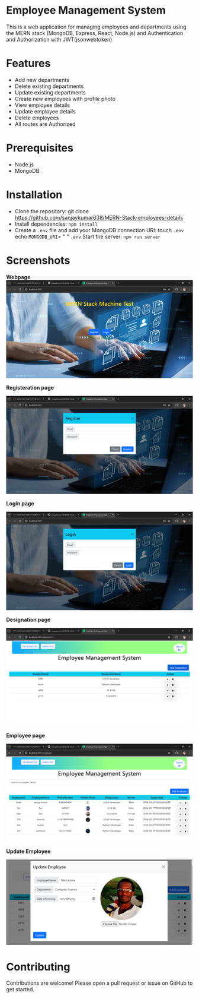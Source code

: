# Employee Management System
This is a web application for managing employees and departments using the MERN stack (MongoDB, Express, React, Node.js) and Authentication and Authorization with JWT(jsonwebtoken)

# Features
- Add new departments
- Delete existing departments
- Update existing departments
- Create new employees with profile photo
- View employee details
- Update employee details
- Delete employees
- All routes are Authorized

# Prerequisites
- Node.js 
- MongoDB 

# Installation
- Clone the repository:
git clone https://github.com/sanjaykumar638/MERN-Stack-employees-details
- Install dependencies:
       `npm install`
- Create a `.env` file and add your MongoDB connection URI:
     touch `.env`
    echo `MONGODB_URI`= <your-mongodb-uri>" "  `.env`
     Start the server:
`npm run server`

# Screenshots
<strong>Webpage</strong>
<img src="Backend/public/images/webpage.png" alt="">

 <strong> Registeration page</strong>

 <img src="Backend/public/images/RegisterPage.png" alt ="">

<strong> Login page</strong>

  <img src="Backend/public/images/login.png" alt="">

<strong> Designation page</strong>

<img src="Backend/public/images/Designation.png" alt="">

<strong> Employee page</strong>

<img src="Backend/public/images/Employee.png" alt="">

<strong> Update Employee </strong>

<img src="Backend/public/images/EmpUpdate.jpg" alt="">


# Contributing
Contributions are welcome! Please open a pull request or issue on GitHub to get started.
